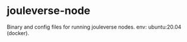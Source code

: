 # jouleverse-node

Binary and config files for running jouleverse nodes. env: ubuntu:20.04 (docker).
